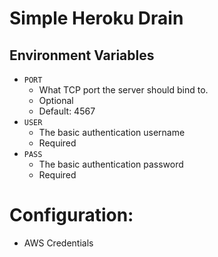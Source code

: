 
# Simple Heroku Drain

## Environment Variables

* `PORT`
  * What TCP port the server should bind to.
  * Optional
  * Default: 4567
* `USER`
  * The basic authentication username
  * Required
* `PASS`
  * The basic authentication password
  * Required

# Configuration:

* AWS Credentials



